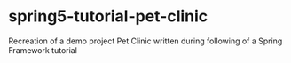# spring5-tutorial-pet-clinic
Recreation of a demo project Pet Clinic written during following of a Spring Framework tutorial
